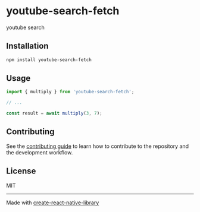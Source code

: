 # youtube-search-fetch

youtube search

## Installation

```sh
npm install youtube-search-fetch
```

## Usage


```js
import { multiply } from 'youtube-search-fetch';

// ...

const result = await multiply(3, 7);
```


## Contributing

See the [contributing guide](CONTRIBUTING.md) to learn how to contribute to the repository and the development workflow.

## License

MIT

---

Made with [create-react-native-library](https://github.com/callstack/react-native-builder-bob)
